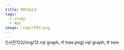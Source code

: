 ```yaml
---
title: ROS실습4
tags:
  - study
  - ROS
image: /img/거북4.png
---
```


![사진12](/img/12.rqt graph, tf tree.png)
 rqt graph, tf tree
